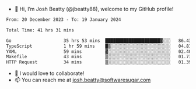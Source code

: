 - 👋 Hi, I’m Josh Beatty (@jbeatty88), welcome to my GitHub profile!

<!--START_SECTION:waka-->

```txt
From: 20 December 2023 - To: 19 January 2024

Total Time: 41 hrs 31 mins

Go                    35 hrs 53 mins  █████████████████████▓░░░   86.43 %
TypeScript            1 hr 59 mins    █▒░░░░░░░░░░░░░░░░░░░░░░░   04.81 %
YAML                  59 mins         ▓░░░░░░░░░░░░░░░░░░░░░░░░   02.40 %
Makefile              43 mins         ▒░░░░░░░░░░░░░░░░░░░░░░░░   01.73 %
HTTP Request          34 mins         ▒░░░░░░░░░░░░░░░░░░░░░░░░   01.39 %
```

<!--END_SECTION:waka-->

- 💞️ I would love to collaborate!
- 📫 You can reach me at josh.beatty@softwaresugar.com

<!---
jbeatty88/jbeatty88 is a ✨ special ✨ repository because its `README.md` (this file) appears on your GitHub profile.
You can click the Preview link to take a look at your changes.
--->
